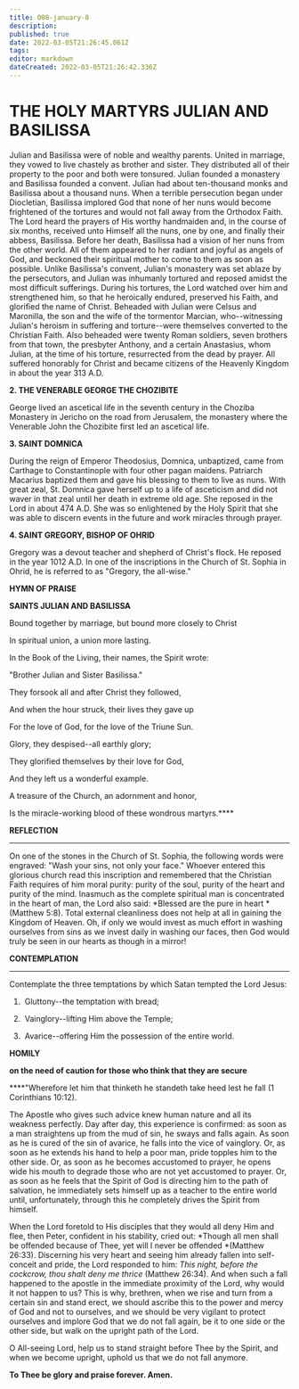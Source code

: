 ```yaml
---
title: 008-january-8
description: 
published: true
date: 2022-03-05T21:26:45.061Z
tags: 
editor: markdown
dateCreated: 2022-03-05T21:26:42.336Z
---
```


# THE HOLY MARTYRS JULIAN AND BASILISSA

Julian and Basilissa were of noble and wealthy parents. United in marriage, they vowed to live chastely as brother and sister. They distributed all of their property to the poor and both were tonsured. Julian founded a monastery and Basilissa founded a convent. Julian had about ten-thousand monks and Basilissa about a thousand nuns. When a terrible persecution began under Diocletian, Basilissa implored God that none of her nuns would become frightened of the tortures and would not fall away from the Orthodox Faith. The Lord heard the prayers of His worthy handmaiden and, in the course of six months, received unto Himself all the nuns, one by one, and finally their abbess, Basilissa. Before her death, Basilissa had a vision of her nuns from the other world. All of them appeared to her radiant and joyful as angels of God, and beckoned their spiritual mother to come to them as soon as possible. Unlike Basilissa's convent, Julian's monastery was set ablaze by the persecutors, and Julian was inhumanly tortured and reposed amidst the most difficult sufferings. During his tortures, the Lord watched over him and strengthened him, so that he heroically endured, preserved his Faith, and glorified the name of Christ. Beheaded with Julian were Celsus and Maronilla, the son and the wife of the tormentor Marcian, who--witnessing Julian's heroism in suffering and torture--were themselves converted to the Christian Faith. Also beheaded were twenty Roman soldiers, seven brothers from that town, the presbyter Anthony, and a certain Anastasius, whom Julian, at the time of his torture, resurrected from the dead by prayer. All suffered honorably for Christ and became citizens of the Heavenly Kingdom in about the year 313 A.D.

**2. THE VENERABLE GEORGE THE CHOZIBITE**

George lived an ascetical life in the seventh century in the Choziba Monastery in Jericho on the road from Jerusalem, the monastery where the Venerable John the Chozibite first led an ascetical life.

**3. SAINT DOMNICA**

During the reign of Emperor Theodosius, Domnica, unbaptized, came from Carthage to Constantinople with four other pagan maidens. Patriarch Macarius baptized them and gave his blessing to them to live as nuns. With great zeal, St. Domnica gave herself up to a life of asceticism and did not waver in that zeal until her death in extreme old age. She reposed in the Lord in about 474 A.D. She was so enlightened by the Holy Spirit that she was able to discern events in the future and work miracles through prayer.

**4. SAINT GREGORY, BISHOP OF OHRID**

Gregory was a devout teacher and shepherd of Christ's flock. He reposed in the year 1012 A.D. In one of the inscriptions in the Church of St. Sophia in Ohrid, he is referred to as "Gregory, the all-wise."



**HYMN OF PRAISE**

**SAINTS JULIAN AND BASILISSA**

Bound together by marriage, but bound more closely to Christ

In spiritual union, a union more lasting.

In the Book of the Living, their names, the Spirit wrote:

"Brother Julian and Sister Basilissa."

They forsook all and after Christ they followed,

And when the hour struck, their lives they gave up

For the love of God, for the love of the Triune Sun.

Glory, they despised--all earthly glory;

They glorified themselves by their love for God,

And they left us a wonderful example.

A treasure of the Church, an adornment and honor,

Is the miracle-working blood of these wondrous martyrs.****

**REFLECTION**

****
On one of the stones in the Church of St. Sophia, the following words were engraved: "Wash your sins, not only your face." Whoever entered this glorious church read this inscription and remembered that the Christian Faith requires of him moral purity: purity of the soul, purity of the heart and purity of the mind. Inasmuch as the complete spiritual man is concentrated in the heart of man, the Lord also said: *Blessed are the pure in heart *(Matthew 5:8). Total external cleanliness does not help at all in gaining the Kingdom of Heaven. Oh, if only we would invest as much effort in washing ourselves from sins as we invest daily in washing our faces, then God would truly be seen in our hearts as though in a mirror!



**CONTEMPLATION**

****

Contemplate the three temptations by which Satan tempted the Lord Jesus:

1.  Gluttony--the temptation with bread;

1.  Vainglory--lifting Him above the Temple;

1.  Avarice--offering Him the possession of the entire world.


**HOMILY**



**on the need of caution for those who think that they are secure**

****"Wherefore let him that thinketh he standeth take heed lest he fall (1 Corinthians 10:12).

The Apostle who gives such advice knew human nature and all its weakness perfectly. Day after day, this experience is confirmed: as soon as a man straightens up from the mud of sin, he sways and falls again. As soon as he is cured of the sin of avarice, he falls into the vice of vainglory. Or, as soon as he extends his hand to help a poor man, pride topples him to the other side. Or, as soon as he becomes accustomed to prayer, he opens wide his mouth to degrade those who are not yet accustomed to prayer. Or, as soon as he feels that the Spirit of God is directing him to the path of salvation, he immediately sets himself up as a teacher to the entire world until, unfortunately, through this he completely drives the Spirit from himself.

When the Lord foretold to His disciples that they would all deny Him and flee, then Peter, confident in his stability, cried out: *Though all men shall be offended because of Thee, yet will I never be offended *(Matthew 26:33). Discerning his very heart and seeing him already fallen into self-conceit and pride, the Lord responded to him: *This night, before the cockcrow, thou shalt deny me thrice* (Matthew 26:34). And when such a fall happened to the apostle in the immediate proximity of the Lord, why would it not happen to us? This is why, brethren, when we rise and turn from a certain sin and stand erect, we should ascribe this to the power and mercy of God and not to ourselves, and we should be very vigilant to protect ourselves and implore God that we do not fall again, be it to one side or the other side, but walk on the upright path of the Lord.

O All-seeing Lord, help us to stand straight before Thee by the Spirit, and when we become upright, uphold us that we do not fall anymore.

**To Thee be glory and praise forever. Amen.**

